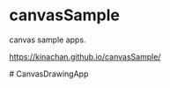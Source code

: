 # canvasSample

canvas sample apps.

https://kinachan.github.io/canvasSample/



#   C a n v a s D r a w i n g A p p  
 
